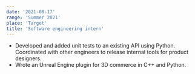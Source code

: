 ```yaml
---
date: '2021-08-17'
range: 'Summer 2021'
place: 'Target'
title: 'Software engineering intern'
---
```


- Developed and added unit tests to an existing API using Python. Coordinated with other engineers to release internal tools for product designers.
- Wrote an Unreal Engine plugin for 3D commerce in C++ and Python.
